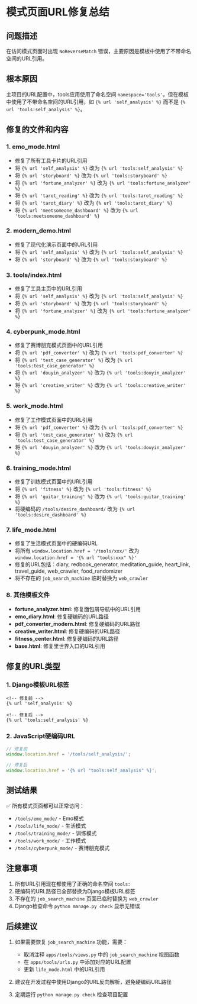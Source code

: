 # 模式页面URL修复总结

## 问题描述
在访问模式页面时出现 `NoReverseMatch` 错误，主要原因是模板中使用了不带命名空间的URL引用。

## 根本原因
主项目的URL配置中，tools应用使用了命名空间 `namespace='tools'`，但在模板中使用了不带命名空间的URL引用，如 `{% url 'self_analysis' %}` 而不是 `{% url 'tools:self_analysis' %}`。

## 修复的文件和内容

### 1. emo_mode.html
- 修复了所有工具卡片的URL引用
- 将 `{% url 'self_analysis' %}` 改为 `{% url 'tools:self_analysis' %}`
- 将 `{% url 'storyboard' %}` 改为 `{% url 'tools:storyboard' %}`
- 将 `{% url 'fortune_analyzer' %}` 改为 `{% url 'tools:fortune_analyzer' %}`
- 将 `{% url 'tarot_reading' %}` 改为 `{% url 'tools:tarot_reading' %}`
- 将 `{% url 'tarot_diary' %}` 改为 `{% url 'tools:tarot_diary' %}`
- 将 `{% url 'meetsomeone_dashboard' %}` 改为 `{% url 'tools:meetsomeone_dashboard' %}`

### 2. modern_demo.html
- 修复了现代化演示页面中的URL引用
- 将 `{% url 'self_analysis' %}` 改为 `{% url 'tools:self_analysis' %}`
- 将 `{% url 'storyboard' %}` 改为 `{% url 'tools:storyboard' %}`

### 3. tools/index.html
- 修复了工具主页中的URL引用
- 将 `{% url 'self_analysis' %}` 改为 `{% url 'tools:self_analysis' %}`
- 将 `{% url 'storyboard' %}` 改为 `{% url 'tools:storyboard' %}`
- 将 `{% url 'fortune_analyzer' %}` 改为 `{% url 'tools:fortune_analyzer' %}`

### 4. cyberpunk_mode.html
- 修复了赛博朋克模式页面中的URL引用
- 将 `{% url 'pdf_converter' %}` 改为 `{% url 'tools:pdf_converter' %}`
- 将 `{% url 'test_case_generator' %}` 改为 `{% url 'tools:test_case_generator' %}`
- 将 `{% url 'douyin_analyzer' %}` 改为 `{% url 'tools:douyin_analyzer' %}`
- 将 `{% url 'creative_writer' %}` 改为 `{% url 'tools:creative_writer' %}`

### 5. work_mode.html
- 修复了工作模式页面中的URL引用
- 将 `{% url 'pdf_converter' %}` 改为 `{% url 'tools:pdf_converter' %}`
- 将 `{% url 'test_case_generator' %}` 改为 `{% url 'tools:test_case_generator' %}`
- 将 `{% url 'douyin_analyzer' %}` 改为 `{% url 'tools:douyin_analyzer' %}`

### 6. training_mode.html
- 修复了训练模式页面中的URL引用
- 将 `{% url 'fitness' %}` 改为 `{% url 'tools:fitness' %}`
- 将 `{% url 'guitar_training' %}` 改为 `{% url 'tools:guitar_training' %}`
- 将硬编码的 `/tools/desire_dashboard/` 改为 `{% url 'tools:desire_dashboard' %}`

### 7. life_mode.html
- 修复了生活模式页面中的硬编码URL
- 将所有 `window.location.href = '/tools/xxx/'` 改为 `window.location.href = '{% url "tools:xxx" %}'`
- 修复的URL包括：diary, redbook_generator, meditation_guide, heart_link, travel_guide, web_crawler, food_randomizer
- 将不存在的 `job_search_machine` 临时替换为 `web_crawler`

### 8. 其他模板文件
- **fortune_analyzer.html**: 修复面包屑导航中的URL引用
- **emo_diary.html**: 修复硬编码的URL路径
- **pdf_converter_modern.html**: 修复硬编码的URL路径
- **creative_writer.html**: 修复硬编码的URL路径
- **fitness_center.html**: 修复硬编码的URL路径
- **base.html**: 修复里世界入口的URL引用

## 修复的URL类型

### 1. Django模板URL标签
```django
<!-- 修复前 -->
{% url 'self_analysis' %}

<!-- 修复后 -->
{% url 'tools:self_analysis' %}
```

### 2. JavaScript硬编码URL
```javascript
// 修复前
window.location.href = '/tools/self_analysis/';

// 修复后
window.location.href = '{% url "tools:self_analysis" %}';
```

## 测试结果
✅ 所有模式页面都可以正常访问：
- `/tools/emo_mode/` - Emo模式
- `/tools/life_mode/` - 生活模式
- `/tools/training_mode/` - 训练模式
- `/tools/work_mode/` - 工作模式
- `/tools/cyberpunk_mode/` - 赛博朋克模式

## 注意事项
1. 所有URL引用现在都使用了正确的命名空间 `tools:`
2. 硬编码的URL路径已全部替换为Django模板URL标签
3. 不存在的 `job_search_machine` 页面已临时替换为 `web_crawler`
4. Django检查命令 `python manage.py check` 显示无错误

## 后续建议
1. 如果需要恢复 `job_search_machine` 功能，需要：
   - 取消注释 `apps/tools/views.py` 中的 `job_search_machine` 视图函数
   - 在 `apps/tools/urls.py` 中添加对应的URL配置
   - 更新 `life_mode.html` 中的URL引用

2. 建议在开发过程中使用Django的URL反向解析，避免硬编码URL路径
3. 定期运行 `python manage.py check` 检查项目配置
